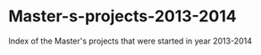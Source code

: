 Master-s-projects-2013-2014
===========================

Index of the Master's projects that were started in year 2013-2014
